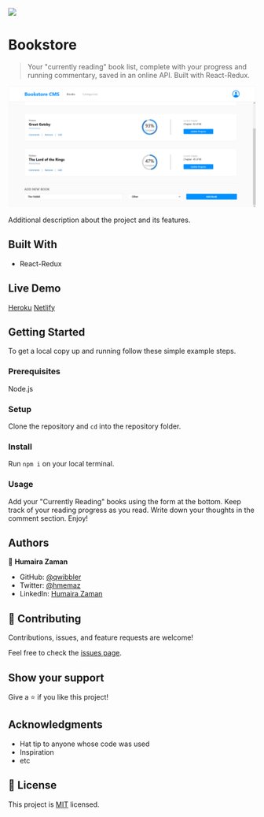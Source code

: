 ![](https://img.shields.io/badge/Microverse-blueviolet)

# Bookstore

> Your "currently reading" book list, complete with your progress and running commentary, saved in an online API. Built with React-Redux.

![screenshot](./public/Screenshot.png)

Additional description about the project and its features.

## Built With

- React-Redux

## Live Demo

[Heroku](https://qwibbler-bookstore.herokuapp.com/)
[Netlify](https://qwibbler-bookstore.netlify.app/)


## Getting Started

To get a local copy up and running follow these simple example steps.

### Prerequisites
Node.js

### Setup
Clone the repository and `cd` into the repository folder.

### Install
Run `npm i` on your local terminal.

### Usage
Add your "Currently Reading" books using the form at the bottom. Keep track of your reading progress as you read. Write down your thoughts in the comment section. Enjoy!



## Authors

👤 **Humaira Zaman**

- GitHub: [@qwibbler](https://github.com/qwibbler)
- Twitter: [@hmemaz](https://twitter.com/hmemaz)
- LinkedIn: [Humaira Zaman](https://www.linkedin.com/in/hmemaz1994/)

## 🤝 Contributing

Contributions, issues, and feature requests are welcome!

Feel free to check the [issues page](../../issues/).

## Show your support

Give a ⭐️ if you like this project!

## Acknowledgments

- Hat tip to anyone whose code was used
- Inspiration
- etc

## 📝 License

This project is [MIT](./MIT.md) licensed.
